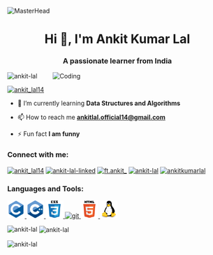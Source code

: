 ![MasterHead](https://www.digitalsolutionservices.com/img/services/website1.gif)
<h1 align="center">Hi 👋, I'm Ankit Kumar Lal</h1>
<h3 align="center">A passionate learner from India</h3>
<img align="right" alt="Coding" width="400" src="https://c.tenor.com/NOYF3f82b_gAAAAC/programmer.gif">

<p align="left"> <img src="https://komarev.com/ghpvc/?username=ankit-lal&label=Profile%20views&color=0e75b6&style=flat" alt="ankit-lal" /> </p>

<p align="left"> <a href="https://twitter.com/ankit_lal14" target="blank"><img src="https://img.shields.io/twitter/follow/ankit_lal14?logo=twitter&style=for-the-badge" alt="ankit_lal14" /></a> </p>

- 🌱 I’m currently learning **Data Structures and Algorithms**

- 📫 How to reach me **ankitlal.official14@gmail.com**

- ⚡ Fun fact **I am funny**

<h3 align="left">Connect with me:</h3>
<p align="left">
<a href="https://twitter.com/ankit_lal14" target="blank"><img align="center" src="https://raw.githubusercontent.com/rahuldkjain/github-profile-readme-generator/master/src/images/icons/Social/twitter.svg" alt="ankit_lal14" height="30" width="40" /></a>
<a href="https://linkedin.com/in/ankit-lal-linked" target="blank"><img align="center" src="https://raw.githubusercontent.com/rahuldkjain/github-profile-readme-generator/master/src/images/icons/Social/linked-in-alt.svg" alt="ankit-lal-linked" height="30" width="40" /></a>
<a href="https://instagram.com/ft.ankit_" target="blank"><img align="center" src="https://raw.githubusercontent.com/rahuldkjain/github-profile-readme-generator/master/src/images/icons/Social/instagram.svg" alt="ft.ankit_" height="30" width="40" /></a>
<a href="https://www.leetcode.com/ankit-lal" target="blank"><img align="center" src="https://raw.githubusercontent.com/rahuldkjain/github-profile-readme-generator/master/src/images/icons/Social/leet-code.svg" alt="ankit-lal" height="30" width="40" /></a>
<a href="https://auth.geeksforgeeks.org/user/ankitkumarlal" target="blank"><img align="center" src="https://raw.githubusercontent.com/rahuldkjain/github-profile-readme-generator/master/src/images/icons/Social/geeks-for-geeks.svg" alt="ankitkumarlal" height="30" width="40" /></a>
</p>

<h3 align="left">Languages and Tools:</h3>
<p align="left"> <a href="https://www.cprogramming.com/" target="_blank" rel="noreferrer"> <img src="https://raw.githubusercontent.com/devicons/devicon/master/icons/c/c-original.svg" alt="c" width="40" height="40"/> </a> <a href="https://www.w3schools.com/cpp/" target="_blank" rel="noreferrer"> <img src="https://raw.githubusercontent.com/devicons/devicon/master/icons/cplusplus/cplusplus-original.svg" alt="cplusplus" width="40" height="40"/> </a> <a href="https://www.w3schools.com/css/" target="_blank" rel="noreferrer"> <img src="https://raw.githubusercontent.com/devicons/devicon/master/icons/css3/css3-original-wordmark.svg" alt="css3" width="40" height="40"/> </a> <a href="https://git-scm.com/" target="_blank" rel="noreferrer"> <img src="https://www.vectorlogo.zone/logos/git-scm/git-scm-icon.svg" alt="git" width="40" height="40"/> </a> <a href="https://www.w3.org/html/" target="_blank" rel="noreferrer"> <img src="https://raw.githubusercontent.com/devicons/devicon/master/icons/html5/html5-original-wordmark.svg" alt="html5" width="40" height="40"/> </a> <a href="https://www.linux.org/" target="_blank" rel="noreferrer"> <img src="https://raw.githubusercontent.com/devicons/devicon/master/icons/linux/linux-original.svg" alt="linux" width="40" height="40"/> </a> </p>

<p><img align="left" src="https://github-readme-stats.vercel.app/api/top-langs?username=ankit-lal&show_icons=true&locale=en&layout=compact" alt="ankit-lal" /></p>

<p>&nbsp;<img align="center" src="https://github-readme-stats.vercel.app/api?username=ankit-lal&show_icons=true&locale=en" alt="ankit-lal" /></p>

<p><img align="center" src="https://github-readme-streak-stats.herokuapp.com/?user=ankit-lal&" alt="ankit-lal" /></p>
